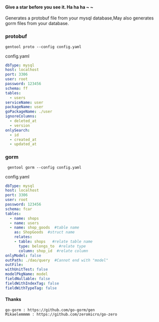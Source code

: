 #### Give a star before you see it. Ha ha ha ~ ~

Generates a protobuf file from your mysql database,May also generates gorm files from your database.

### protobuf
 
 ```
 gentool proto --config config.yaml  

 ```

 config.yaml

```yaml
dbType: mysql   
host: localhost 
port: 3306
user: root
password: 123456
schema: ff
tables: 
  - users
serviceName: user
packageName: user
goPackageName: ./user
ignoreColumns: 
  - deleted_at 
  - version
onlySearch:
  - id
  - created_at
  - updated_at

```

### gorm 

```
 gentool gorm --config config.yaml 
```

config.yaml

```yaml
dbType: mysql
host: localhost
port: 3306
user: root
password: 123456
schema: fcar
tables: 
  - name: shops
  - name: users
  - name: shop_goods  #table name
    as: ShopGoods  #struct name
    relates:
    - table: shops   #relate table name
      type: belongs_to  #relate type
      column: shop_id  #relate column 
onlyModel: false
outPath: ./dao/query  #Cannot end with "model"
outFile:
withUnitTest: false
modelPkgName: model
fieldNullable: false
fieldWithIndexTag: false
fieldWithTypeTag: false


```

#### Thanks 
    go-gorm : https://github.com/go-gorm/gen
    Mikaelemmmm : https://github.com/zeromicro/go-zero
